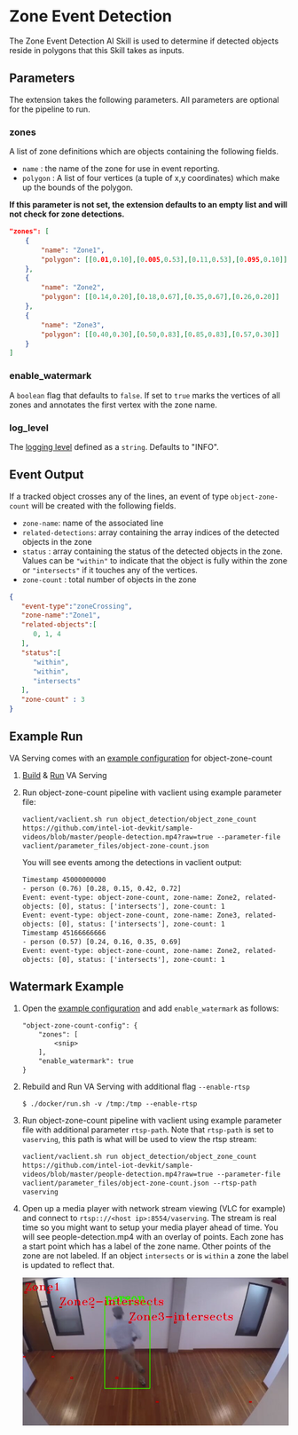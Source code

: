 # Zone Event Detection
The Zone Event Detection AI Skill is used to determine if detected objects reside in polygons that this Skill takes as inputs.

## Parameters
The extension takes the following parameters. All parameters are optional for the pipeline to run.

### zones
A list of zone definitions which are objects containing the following fields.
* `name` : the name of the zone for use in event reporting.
* `polygon` : A list of four vertices (a tuple of x,y coordinates) which make up the bounds of the polygon.

**If this parameter is not set, the extension defaults to an empty list and will not check for zone detections.**

```json
"zones": [
    {
        "name": "Zone1",
        "polygon": [[0.01,0.10],[0.005,0.53],[0.11,0.53],[0.095,0.10]]
    },
    {
        "name": "Zone2",
        "polygon": [[0.14,0.20],[0.18,0.67],[0.35,0.67],[0.26,0.20]]
    },
    {
        "name": "Zone3",
        "polygon": [[0.40,0.30],[0.50,0.83],[0.85,0.83],[0.57,0.30]]
    }
]
```
### enable_watermark
A `boolean` flag that defaults to `false`. If set to `true` marks the vertices of all zones and annotates the first vertex with the zone name.

### log_level
The [logging level](https://docs.python.org/3.8/library/logging.html#logging-levels) defined as a `string`. Defaults to "INFO".

## Event Output
If a tracked object crosses any of the lines, an event of type `object-zone-count` will be created with the following fields.
* `zone-name`: name of the associated line
* `related-detections`: array containing the array indices of the detected objects in the zone
* `status` : array containing the status of the detected objects in the zone. Values can be `"within"` to indicate that the object is fully within the zone or `"intersects"` if it touches any of the vertices.
* `zone-count` : total number of objects in the zone

```json
{
   "event-type":"zoneCrossing",
   "zone-name":"Zone1",
   "related-objects":[
      0, 1, 4
   ],
   "status":[
      "within",
      "within",
      "intersects"
   ],
   "zone-count" : 3
}
```
## Example Run
VA Serving comes with an [example configuration](../../vaclient/parameter_files/object-zone-count.json) for object-zone-count

1. [Build](../../README.md#building-the-microservice) & [Run](../../README.md#running-the-microservice) VA Serving

2. Run object-zone-count pipeline with vaclient using example parameter file:
    ```
    vaclient/vaclient.sh run object_detection/object_zone_count https://github.com/intel-iot-devkit/sample-videos/blob/master/people-detection.mp4?raw=true --parameter-file vaclient/parameter_files/object-zone-count.json
    ```
    You will see events among the detections in vaclient output:
    ```
    Timestamp 45000000000
    - person (0.76) [0.28, 0.15, 0.42, 0.72]
    Event: event-type: object-zone-count, zone-name: Zone2, related-objects: [0], status: ['intersects'], zone-count: 1
    Event: event-type: object-zone-count, zone-name: Zone3, related-objects: [0], status: ['intersects'], zone-count: 1
    Timestamp 45166666666
    - person (0.57) [0.24, 0.16, 0.35, 0.69]
    Event: event-type: object-zone-count, zone-name: Zone2, related-objects: [0], status: ['intersects'], zone-count: 1
    ```

## Watermark Example
1. Open the [example configuration](../../vaclient/parameter_files/object-zone-count.json) and add `enable_watermark` as follows:
    ```
    "object-zone-count-config": {
        "zones": [
            <snip>
        ],
        "enable_watermark": true
    }
    ```
2. Rebuild and Run VA Serving with additional flag `--enable-rtsp`
    ```
    $ ./docker/run.sh -v /tmp:/tmp --enable-rtsp

3. Run object-zone-count pipeline with vaclient using example parameter file with additional parameter `rtsp-path`. Note that `rtsp-path` is set to `vaserving`, this path is    what will be used to view the rtsp stream:
    ```
    vaclient/vaclient.sh run object_detection/object_zone_count https://github.com/intel-iot-devkit/sample-videos/blob/master/people-detection.mp4?raw=true --parameter-file vaclient/parameter_files/object-zone-count.json --rtsp-path vaserving
    ```

4. Open up a media player with network stream viewing (VLC for example) and connect to `rtsp:://<host ip>:8554/vaserving`. The stream is real time so you might want to setup your media player ahead of time. You will see people-detection.mp4 with an overlay of points. Each zone has a start point which has a label of the zone name. Other points of the zone are not labeled. If an object `intersects` or is `within` a zone the label is updated to reflect that.

    ![object_zone_count_watermark](object_zone_count_watermark.png)